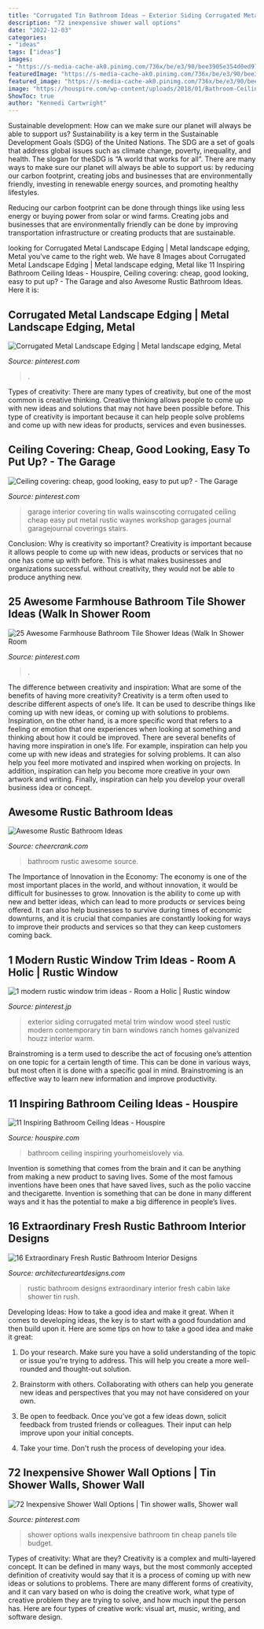 ```yaml
---
title: "Corrugated Tin Bathroom Ideas ~ Exterior Siding Corrugated Metal Trim Window Wood Steel Rustic Modern Contemporary Tin Barn Windows Ranch Homes Galvanized Houzz Interior Warm"
description: "72 inexpensive shower wall options"
date: "2022-12-03"
categories:
- "ideas"
tags: ["ideas"]
images:
- "https://s-media-cache-ak0.pinimg.com/736x/be/e3/90/bee3905e354d0ed970791c394d59c7e7--garage-interior-garage-renovation.jpg"
featuredImage: "https://s-media-cache-ak0.pinimg.com/736x/be/e3/90/bee3905e354d0ed970791c394d59c7e7--garage-interior-garage-renovation.jpg"
featured_image: "https://s-media-cache-ak0.pinimg.com/736x/be/e3/90/bee3905e354d0ed970791c394d59c7e7--garage-interior-garage-renovation.jpg"
image: "https://houspire.com/wp-content/uploads/2018/01/Bathroom-Ceiling-Ideas-11.jpg"
ShowToc: true
author: "Kennedi Cartwright"
---
```



Sustainable development: How can we make sure our planet will always be able to support us?
Sustainability is a key term in the Sustainable Development Goals (SDG) of the United Nations. The SDG are a set of goals that address global issues such as climate change, poverty, inequality, and health. The slogan for theSDG is “A world that works for all”.
There are many ways to make sure our planet will always be able to support us: by reducing our carbon footprint, creating jobs and businesses that are environmentally friendly, investing in renewable energy sources, and promoting healthy lifestyles.

Reducing our carbon footprint can be done through things like using less energy or buying power from solar or wind farms. Creating jobs and businesses that are environmentally friendly can be done by improving transportation infrastructure or creating products that are sustainable.

	

		
looking for Corrugated Metal Landscape Edging | Metal landscape edging, Metal you've came to the right web. We have 8 Images about Corrugated Metal Landscape Edging | Metal landscape edging, Metal like 11 Inspiring Bathroom Ceiling Ideas - Houspire, Ceiling covering: cheap, good looking, easy to put up? - The Garage and also Awesome Rustic Bathroom Ideas. Here it is:
		
    
## Corrugated Metal Landscape Edging | Metal Landscape Edging, Metal

<img loading=lazy src="https://i.pinimg.com/736x/66/a8/66/66a86605d9879e5e4de1e2dbcd88d2b3.jpg" onerror="this.onerror=null;this.src='https://tse4.mm.bing.net/th?id=OIP.d6LA__-AqdzNLrcQf71SwwHaHa&amp;pid=15.1';" alt="Corrugated Metal Landscape Edging | Metal landscape edging, Metal">

_Source: pinterest.com_

>. 

	

Types of creativity:
There are many types of creativity, but one of the most common is creative thinking. Creative thinking allows people to come up with new ideas and solutions that may not have been possible before. This type of creativity is important because it can help people solve problems and come up with new ideas for products, services and even businesses.

    
## Ceiling Covering: Cheap, Good Looking, Easy To Put Up? - The Garage

<img loading=lazy src="https://s-media-cache-ak0.pinimg.com/736x/be/e3/90/bee3905e354d0ed970791c394d59c7e7--garage-interior-garage-renovation.jpg" onerror="this.onerror=null;this.src='https://tse2.mm.bing.net/th?id=OIP.DPcvVLzIlDmJ0nxtgPHsqgHaFk&amp;pid=15.1';" alt="Ceiling covering: cheap, good looking, easy to put up? - The Garage">

_Source: pinterest.com_

>garage interior covering tin walls wainscoting corrugated ceiling cheap easy put metal rustic waynes workshop garages journal garagejournal coverings stairs. 

	

Conclusion: Why is creativity so important?
Creativity is important because it allows people to come up with new ideas, products or services that no one has come up with before. This is what makes businesses and organizations successful. without creativity, they would not be able to produce anything new.

    
## 25 Awesome Farmhouse Bathroom Tile Shower Ideas (Walk In Shower Room

<img loading=lazy src="https://i.pinimg.com/736x/47/f7/98/47f798adc18a779c8c81486a1fdf95c8.jpg" onerror="this.onerror=null;this.src='https://tse4.mm.bing.net/th?id=OIP.KU5FwvYR4ZW_A8tRq0BhjAHaKs&amp;pid=15.1';" alt="25 Awesome Farmhouse Bathroom Tile Shower Ideas (Walk In Shower Room">

_Source: pinterest.com_

>. 

	

The difference between creativity and inspiration: What are some of the benefits of having more creativity?
Creativity is a term often used to describe different aspects of one’s life. It can be used to describe things like coming up with new ideas, or coming up with solutions to problems. Inspiration, on the other hand, is a more specific word that refers to a feeling or emotion that one experiences when looking at something and thinking about how it could be improved.
There are several benefits of having more inspiration in one’s life. For example, inspiration can help you come up with new ideas and strategies for solving problems. It can also help you feel more motivated and inspired when working on projects. In addition, inspiration can help you become more creative in your own artwork and writing. Finally, inspiration can help you develop your overall business idea or concept.

    
## Awesome Rustic Bathroom Ideas

<img loading=lazy src="https://www.cheercrank.com/wp-content/uploads/2015/12/05-rustic-bathroom-ideas.jpg" onerror="this.onerror=null;this.src='https://tse2.mm.bing.net/th?id=OIP.lnb7eBNUiPwBfJrmohHCLgHaLP&amp;pid=15.1';" alt="Awesome Rustic Bathroom Ideas">

_Source: cheercrank.com_

>bathroom rustic awesome source. 

	

The Importance of Innovation in the Economy:
The economy is one of the most important places in the world, and without innovation, it would be difficult for businesses to grow. Innovation is the ability to come up with new and better ideas, which can lead to more products or services being offered. It can also help businesses to survive during times of economic downturns, and it is crucial that companies are constantly looking for ways to improve their products and services so that they can keep customers coming back.

    
## 1 Modern Rustic Window Trim Ideas - Room A Holic | Rustic Window

<img loading=lazy src="https://i.pinimg.com/736x/0b/1b/5c/0b1b5c14610b3e6b6984cc342a27530b.jpg" onerror="this.onerror=null;this.src='https://tse3.mm.bing.net/th?id=OIP.GhvGQsy7Wq0jESO5tp0txgHaLJ&amp;pid=15.1';" alt="1 modern rustic window trim ideas - Room a Holic | Rustic window">

_Source: pinterest.jp_

>exterior siding corrugated metal trim window wood steel rustic modern contemporary tin barn windows ranch homes galvanized houzz interior warm. 

	

Brainstroming is a term used to describe the act of focusing one’s attention on one topic for a certain length of time. This can be done in various ways, but most often it is done with a specific goal in mind. Brainstroming is an effective way to learn new information and improve productivity.

    
## 11 Inspiring Bathroom Ceiling Ideas - Houspire

<img loading=lazy src="https://houspire.com/wp-content/uploads/2018/01/Bathroom-Ceiling-Ideas-11.jpg" onerror="this.onerror=null;this.src='https://tse1.mm.bing.net/th?id=OIP.Gt7i0wsAxtlb-ppC7dleRwHaLI&amp;pid=15.1';" alt="11 Inspiring Bathroom Ceiling Ideas - Houspire">

_Source: houspire.com_

>bathroom ceiling inspiring yourhomeislovely via. 

	

Invention is something that comes from the brain and it can be anything from making a new product to saving lives. Some of the most famous inventions have been ones that have saved lives, such as the polio vaccine and thecigarette. Invention is something that can be done in many different ways and it has the potential to make a big difference in people’s lives.

    
## 16 Extraordinary Fresh Rustic Bathroom Interior Designs

<img loading=lazy src="http://www.architectureartdesigns.com/wp-content/uploads/2015/04/16-Extraordinary-Fresh-Rustic-Bathroom-Interior-Designs-4-630x951.jpg" onerror="this.onerror=null;this.src='https://tse3.mm.bing.net/th?id=OIP.PnZ7vJ5SOSoth5rrhDnATQHaLL&amp;pid=15.1';" alt="16 Extraordinary Fresh Rustic Bathroom Interior Designs">

_Source: architectureartdesigns.com_

>rustic bathroom designs extraordinary interior fresh cabin lake shower tin rush. 

	

Developing Ideas: How to take a good idea and make it great.
When it comes to developing ideas, the key is to start with a good foundation and then build upon it. Here are some tips on how to take a good idea and make it great:
1. Do your research. Make sure you have a solid understanding of the topic or issue you're trying to address. This will help you create a more well-rounded and thought-out solution.

2. Brainstorm with others. Collaborating with others can help you generate new ideas and perspectives that you may not have considered on your own.

3. Be open to feedback. Once you've got a few ideas down, solicit feedback from trusted friends or colleagues. Their input can help improve upon your initial concepts.

4. Take your time. Don't rush the process of developing your idea.

    
## 72 Inexpensive Shower Wall Options | Tin Shower Walls, Shower Wall

<img loading=lazy src="https://i.pinimg.com/736x/77/dd/cf/77ddcf65917aa3d5d6c96b0dec2c75bf.jpg" onerror="this.onerror=null;this.src='https://tse3.mm.bing.net/th?id=OIP.jgx2FGQS6pluA6dJqQinPAHaJ3&amp;pid=15.1';" alt="72 Inexpensive Shower Wall Options | Tin shower walls, Shower wall">

_Source: pinterest.com_

>shower options walls inexpensive bathroom tin cheap panels tile budget. 

	

Types of creativity: What are they?
Creativity is a complex and multi-layered concept. It can be defined in many ways, but the most commonly accepted definition of creativity would say that it is a process of coming up with new ideas or solutions to problems. There are many different forms of creativity, and it can vary based on who is doing the creative work, what type of creative problem they are trying to solve, and how much input the person has. Here are four types of creative work: visual art, music, writing, and software design.

